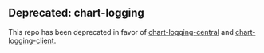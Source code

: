## Deprecated: chart-logging
This repo has been deprecated in favor of [chart-logging-central](https://github.com/samsung-cnct/chart-logging-central) and [chart-logging-client](https://github.com/samsung-cnct/chart-logging-client). 
